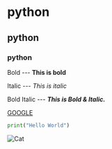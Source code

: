 # python

## python

### python

Bold --- **This is bold**

Italic --- *This is italic*

Bold Italic --- ***This is Bold & Italic.***

[GOOGLE](www.google.com)

```python
print("Hello World")
```
![Cat](https://arbordayblog.org/wp-content/uploads/2018/06/oak-tree-sunset-iStock-477164218-1080x608.jpg)

